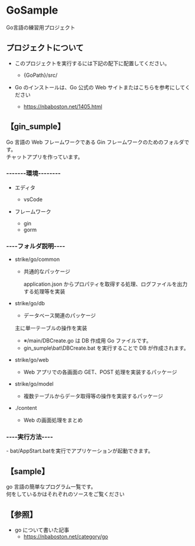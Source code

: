 <h1>GoSample</h1>
Go言語の練習用プロジェクト

<h2>プロジェクトについて</h2>

- このプロジェクトを実行するには下記の配下に配置してください。

  - {GoPath}/src/

- Go のインストールは、Go 公式の Web サイトまたはこちらを参考にしてください
  - https://nbaboston.net/1405.html

<h2>【gin_sumple】</h2>

Go 言語の Web フレームワークである Gin フレームワークのためのフォルダです。<br>
チャットアプリを作っています。

<h3> -------環境--------</h3>

- エディタ

  - vsCode

- フレームワーク
  - gin
  - gorm

<h3>----フォルダ説明----</h3>

- strike/go/common

  - 共通的なパッケージ

    application.json からプロパティを取得する処理、ログファイルを出力する処理等を実装

- strike/go/db

  - データベース関連のパッケージ

  主に単一テーブルの操作を実装

  - ※/main/DBCreate.go は DB 作成用 Go ファイルです。
  - gin_sumple\bat\DBCreate.bat を実行することで DB が作成されます。

- strike/go/web
  - Web アプリでの各画面の GET、POST 処理を実装するパッケージ
- strike/go/model

  - 複数テーブルからデータ取得等の操作を実装するパッケージ

- ./content
  - Web の画面処理をまとめ

<h3>----実行方法----</h3>
- bat/AppStart.batを実行でアプリケーションが起動できます。

<h2>【sample】</h2>

go 言語の簡単なプログラム一覧です。<br>
何をしているかはそれぞれのソースをご覧ください

<h2>【参照】</h2>

- go について書いた記事
  - https://nbaboston.net/category/go

